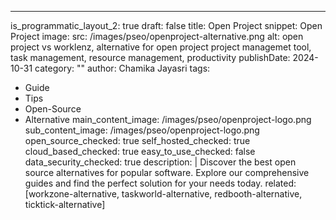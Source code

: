 ---
is_programmatic_layout_2: true
draft: false
title: Open Project
snippet: Open Project
image:
  src: /images/pseo/openproject-alternative.png
  alt: open project vs worklenz, alternative for open project project managemet tool, task management, resource management, productivity
publishDate: 2024-10-31
category: ""
author: Chamika Jayasri
tags:
  - Guide
  - Tips
  - Open-Source
  - Alternative
main_content_image: /images/pseo/openproject-logo.png
sub_content_image: /images/pseo/openproject-logo.png
open_source_checked: true
self_hosted_checked: true
cloud_based_checked: true
easy_to_use_checked: false
data_security_checked: true
description: |
   Discover the best open source alternatives for popular software. Explore our comprehensive guides and find the perfect solution for your needs today.
related: [workzone-alternative, taskworld-alternative, redbooth-alternative, ticktick-alternative]